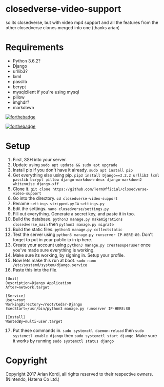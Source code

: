 # closedverse-video-support
so its closedverse, but with video mp4 support and all the features from the other closedverse clones merged into one (thanks arian)

# Requirements
  * Python 3.6.2?
  * Django
  * urllib3?
  * lxml
  * passlib
  * bcrypt
  * mysqlclient if you're using mysql
  * pillow
  * imghdr?
  * markdown

[![forthebadge](https://forthebadge.com/images/badges/made-with-python.svg)](https://forthebadge.com)

[![forthebadge](https://forthebadge.com/images/badges/you-didnt-ask-for-this.svg)](https://forthebadge.com)
# Setup
1. First, SSH into your server.
2. Update using `sudo apt update && sudo apt upgrade`
3. Install pip if you don't have it already. `sudo apt install pip`
4. Get everything else using pip. `pip3 install Django==3.2.2 urllib3 lxml passlib bcrypt pillow django-markdown-deux django-markdown2 whitenoise django-xff`
5. Clone it. `git clone https://github.com/TermOfficial/closedverse-video-support`
6. Go into the directory. `cd closedverse-video-support`
7. Rename `settings-stripped.py` to `settings.py`
8. Edit the settings. `nano closedverse/settings.py`
9. Fill out everything. Generate a secret key, and paste it in too.
10. Build the database. `python3 manage.py makemigrations closedverse_main` then `python3 manage.py migrate`
11. Build the static files. `python3 manage.py collectstatic`
12. Test the server using `python3 manage.py runserver IP-HERE:80`. Don't forget to put in your public ip in ip here.
13. Create your account using `python3 manage.py createsuperuser` once you've made sure everything is working.
14. Make sure its working, by signing in. Setup your profile.
15. Now lets make this run at boot. `sudo nano /etc/systemd/system/django.service`
16. Paste this into the file.
```
[Unit]
Description=Django Application
After=network.target

[Service]
User=root
WorkingDirectory=/root/Cedar-Django
ExecStart=/usr/bin/python3 manage.py runserver IP-HERE:80

[Install]
WantedBy=multi-user.target
```
17. Put these commands in. `sudo systemctl daemon-reload` then `sudo systemctl enable django` then `sudo systemctl start django`. Make sure it works by running `sudo systemctl status django`
# Copyright
Copyright 2017 Arian Kordi, all rights reserved to their respective owners. (Nintendo, Hatena Co Ltd.)
